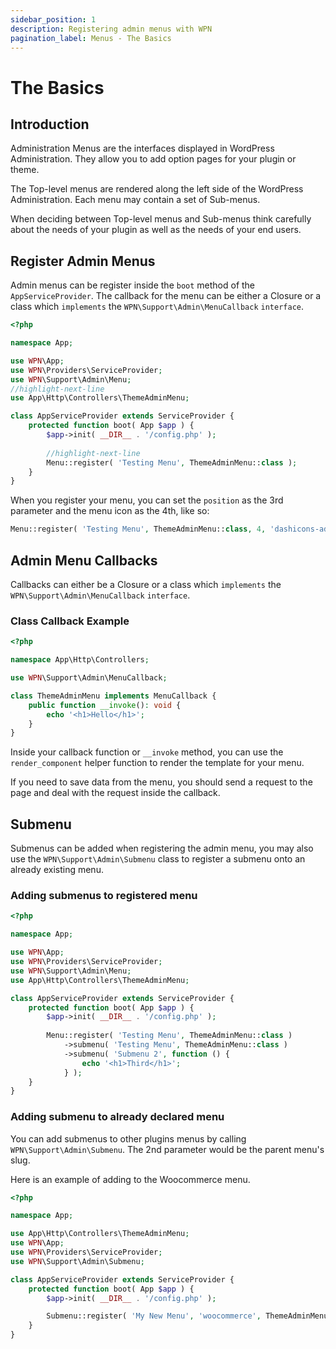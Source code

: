 ```yaml
---
sidebar_position: 1
description: Registering admin menus with WPN
pagination_label: Menus - The Basics
---
```


# The Basics

## Introduction

Administration Menus are the interfaces displayed in WordPress Administration. They allow you to add option pages 
for your plugin or theme.

The Top-level menus are rendered along the left side of the WordPress Administration. Each menu may contain a set of 
Sub-menus.

When deciding between Top-level menus and Sub-menus think carefully about the needs of your plugin as well as the 
needs of your end users.

## Register Admin Menus

Admin menus can be register inside the `boot` method of the `AppServiceProvider`. The callback for the menu can be either
a Closure or a class which `implements` the `WPN\Support\Admin\MenuCallback` `interface`.

```php
<?php

namespace App;

use WPN\App;
use WPN\Providers\ServiceProvider;
use WPN\Support\Admin\Menu;
//highlight-next-line
use App\Http\Controllers\ThemeAdminMenu;

class AppServiceProvider extends ServiceProvider {
	protected function boot( App $app ) {
		$app->init( __DIR__ . '/config.php' );
		
        //highlight-next-line
		Menu::register( 'Testing Menu', ThemeAdminMenu::class );
	}
}
```

When you register your menu, you can set the `position` as the 3rd parameter and the menu icon as the 4th, like so:

```php
Menu::register( 'Testing Menu', ThemeAdminMenu::class, 4, 'dashicons-admin-users' );
```

## Admin Menu Callbacks

Callbacks can either be a Closure or a class which `implements` the `WPN\Support\Admin\MenuCallback` `interface`.

### Class Callback Example

```php
<?php

namespace App\Http\Controllers;

use WPN\Support\Admin\MenuCallback;

class ThemeAdminMenu implements MenuCallback {
	public function __invoke(): void {
		echo '<h1>Hello</h1>';
	}
}
```

Inside your callback function or `__invoke` method, you can use the `render_component` helper function to render the
template for your menu.

If you need to save data from the menu, you should send a request to the page and deal with the request inside the callback.

## Submenu

Submenus can be added when registering the admin menu, you may also use the `WPN\Support\Admin\Submenu` class to register
a submenu onto an already existing menu.

### Adding submenus to registered menu

```php
<?php

namespace App;

use WPN\App;
use WPN\Providers\ServiceProvider;
use WPN\Support\Admin\Menu;
use App\Http\Controllers\ThemeAdminMenu;

class AppServiceProvider extends ServiceProvider {
	protected function boot( App $app ) {
		$app->init( __DIR__ . '/config.php' );
		
		Menu::register( 'Testing Menu', ThemeAdminMenu::class )
		    ->submenu( 'Testing Menu', ThemeAdminMenu::class )
		    ->submenu( 'Submenu 2', function () {
			    echo '<h1>Third</h1>';
		    } );
	}
}
```

### Adding submenu to already declared menu

You can add submenus to other plugins menus by calling `WPN\Support\Admin\Submenu`. The 2nd parameter would be the parent
menu's slug. 

Here is an example of adding to the Woocommerce menu.

```php
<?php

namespace App;

use App\Http\Controllers\ThemeAdminMenu;
use WPN\App;
use WPN\Providers\ServiceProvider;
use WPN\Support\Admin\Submenu;

class AppServiceProvider extends ServiceProvider {
	protected function boot( App $app ) {
		$app->init( __DIR__ . '/config.php' );

		Submenu::register( 'My New Menu', 'woocommerce', ThemeAdminMenu::class );
	}
}
```
